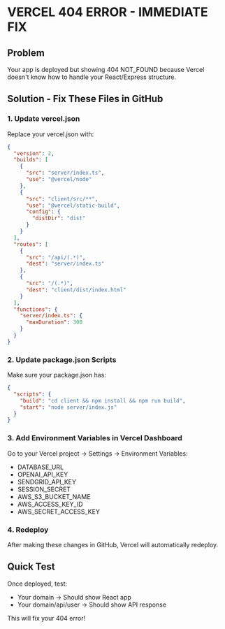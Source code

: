 # VERCEL 404 ERROR - IMMEDIATE FIX

## Problem
Your app is deployed but showing 404 NOT_FOUND because Vercel doesn't know how to handle your React/Express structure.

## Solution - Fix These Files in GitHub

### 1. Update vercel.json
Replace your vercel.json with:
```json
{
  "version": 2,
  "builds": [
    {
      "src": "server/index.ts",
      "use": "@vercel/node"
    },
    {
      "src": "client/src/**",
      "use": "@vercel/static-build",
      "config": {
        "distDir": "dist"
      }
    }
  ],
  "routes": [
    {
      "src": "/api/(.*)",
      "dest": "server/index.ts"
    },
    {
      "src": "/(.*)",
      "dest": "client/dist/index.html"
    }
  ],
  "functions": {
    "server/index.ts": {
      "maxDuration": 300
    }
  }
}
```

### 2. Update package.json Scripts
Make sure your package.json has:
```json
{
  "scripts": {
    "build": "cd client && npm install && npm run build",
    "start": "node server/index.js"
  }
}
```

### 3. Add Environment Variables in Vercel Dashboard
Go to your Vercel project → Settings → Environment Variables:
- DATABASE_URL
- OPENAI_API_KEY
- SENDGRID_API_KEY
- SESSION_SECRET
- AWS_S3_BUCKET_NAME
- AWS_ACCESS_KEY_ID
- AWS_SECRET_ACCESS_KEY

### 4. Redeploy
After making these changes in GitHub, Vercel will automatically redeploy.

## Quick Test
Once deployed, test:
- Your domain → Should show React app
- Your domain/api/user → Should show API response

This will fix your 404 error!